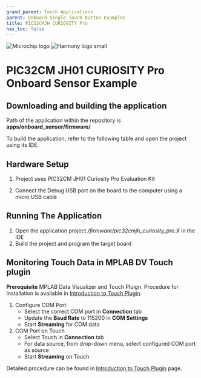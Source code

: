 ```yaml
---
grand_parent: Touch Applications
parent: Onboard Single Touch Button Examples
title: PIC32CMJH CURIOSITY Pro
has_toc: false
---
```

![Microchip logo](https://raw.githubusercontent.com/wiki/Microchip-MPLAB-Harmony/Microchip-MPLAB-Harmony.github.io/images/microchip_logo.png)
![Harmony logo small](https://raw.githubusercontent.com/wiki/Microchip-MPLAB-Harmony/Microchip-MPLAB-Harmony.github.io/images/microchip_mplab_harmony_logo_small.png)

#  PIC32CM JH01 CURIOSITY Pro Onboard Sensor Example

## Downloading and building the application

Path of the application within the repository is **apps/onboard_sensor/firmware/**

To build the application, refer to the following table and open the project using its IDE.

## Hardware Setup

1. Project uses PIC32CM JH01 Curiosity Pro Evaluation Kit
   
2. Connect the Debug USB port on the board to the computer using a micro USB cable

## Running The Application

1. Open the application project */firmware/pic32cmjh_curiosity_pro.X* in the IDE
2. Build the project and program the target board

## Monitoring Touch Data in MPLAB DV Touch plugin
**Prerequisite**
MPLAB Data Visualizer and Touch Pluign. Procedure for Installation is available in [Introduction to Touch Plugin](https://microchipdeveloper.com/touch:introduction-to-touch-plugin).

1. Configure COM Port
    -    Select the correct COM port in **Connection** tab
    -    Update the **Baud Rate** to 115200 in **COM Settings**
    -    Start **Streaming** for COM data
2. COM Port on Touch
    - Select Touch in **Connection** tab
    - For data source, from drop-down menu, select configured COM port as source
    - Start **Streaming** on Touch

Detailed procedure can be found in [Introduction to Touch Plugin](https://microchipdeveloper.com/touch:introduction-to-touch-plugin) page.
